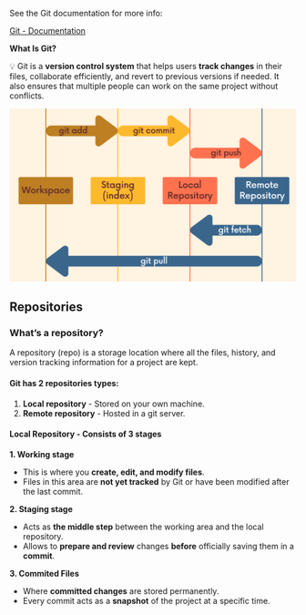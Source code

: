 

See the Git documentation for more info: 

[Git - Documentation](https://git-scm.com/doc)

**What Is Git?**


💡  Git is a **version control system** that helps users **track changes** in their files, collaborate efficiently, and revert to previous versions if needed. It also ensures that multiple people can work on the same project without conflicts.



![image.png](resources/git-work-flow.png)

## Repositories
    
### What’s a repository?

A repository (repo) is a storage location where all the files, history, and version tracking information for a project are kept.

#### Git has 2 repositories types:

1. **Local repository** - Stored on your own machine.
2. **Remote repository** - Hosted in a git server.

#### Local Repository - Consists of 3 stages

**1. Working stage**
- This is where you **create, edit, and modify files**.
- Files in this area are **not yet tracked** by Git or have been modified after the last commit.

**2. Staging stage**
- Acts as **the middle step** between the working area and the local repository.
- Allows to **prepare and review** changes **before** officially saving them in a **commit**.

**3. Commited Files**
- Where **committed changes** are stored permanently.
- Every commit acts as a **snapshot** of the project at a specific time.
    
